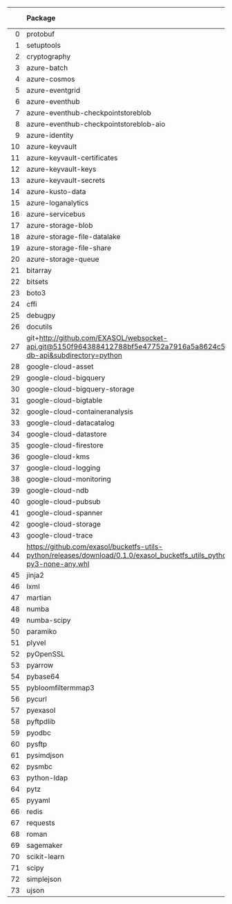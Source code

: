 <!-- markdown-link-check-disable -->

|    | Package                                                                                                                       | Version in 5.0.0     | Version in 6.0.0     | Status   |
|---:|:------------------------------------------------------------------------------------------------------------------------------|:---------------------|:---------------------|:---------|
|  0 | protobuf                                                                                                                      | 3.19.3               | 3.19.5               | UPDATED  |
|  1 | setuptools                                                                                                                    | 60.5.0               | 65.5.1               | UPDATED  |
|  2 | cryptography                                                                                                                  |                      | 38.0.4               | NEW      |
|  3 | azure-batch                                                                                                                   | 11.0.0               | 11.0.0               |          |
|  4 | azure-cosmos                                                                                                                  | 4.2.0                | 4.2.0                |          |
|  5 | azure-eventgrid                                                                                                               | 4.7.1                | 4.7.1                |          |
|  6 | azure-eventhub                                                                                                                | 5.7.0                | 5.7.0                |          |
|  7 | azure-eventhub-checkpointstoreblob                                                                                            | 1.1.4                | 1.1.4                |          |
|  8 | azure-eventhub-checkpointstoreblob-aio                                                                                        | 1.1.4                | 1.1.4                |          |
|  9 | azure-identity                                                                                                                | 1.6.1                | 1.6.1                |          |
| 10 | azure-keyvault                                                                                                                | 4.1.0                | 4.1.0                |          |
| 11 | azure-keyvault-certificates                                                                                                   | 4.3.0                | 4.3.0                |          |
| 12 | azure-keyvault-keys                                                                                                           | 4.4.0                | 4.4.0                |          |
| 13 | azure-keyvault-secrets                                                                                                        | 4.3.0                | 4.3.0                |          |
| 14 | azure-kusto-data                                                                                                              | 2.3.2                | 2.3.2                |          |
| 15 | azure-loganalytics                                                                                                            | 0.1.1                | 0.1.1                |          |
| 16 | azure-servicebus                                                                                                              | 7.5.0                | 7.5.0                |          |
| 17 | azure-storage-blob                                                                                                            | 12.9.0               | 12.9.0               |          |
| 18 | azure-storage-file-datalake                                                                                                   | 12.5.0               | 12.5.0               |          |
| 19 | azure-storage-file-share                                                                                                      | 12.6.0               | 12.6.0               |          |
| 20 | azure-storage-queue                                                                                                           | 12.1.6               | 12.1.6               |          |
| 21 | bitarray                                                                                                                      | 2.3.5                | 2.3.5                |          |
| 22 | bitsets                                                                                                                       | 0.8.3                | 0.8.3                |          |
| 23 | boto3                                                                                                                         | 1.20.37              | 1.20.37              |          |
| 24 | cffi                                                                                                                          | 1.15.0               | 1.15.0               |          |
| 25 | debugpy                                                                                                                       | 1.5.1                | 1.5.1                |          |
| 26 | docutils                                                                                                                      | 0.18.1               | 0.18.1               |          |
| 27 | git+http://github.com/EXASOL/websocket-api.git@5150f964388412788bf5e47752a7916a5a8624c5#egg=exasol-db-api&subdirectory=python | No version specified | No version specified |          |
| 28 | google-cloud-asset                                                                                                            | 3.7.1                | 3.7.1                |          |
| 29 | google-cloud-bigquery                                                                                                         | 2.32.0               | 2.32.0               |          |
| 30 | google-cloud-bigquery-storage                                                                                                 | 2.11.0               | 2.11.0               |          |
| 31 | google-cloud-bigtable                                                                                                         | 2.4.0                | 2.4.0                |          |
| 32 | google-cloud-containeranalysis                                                                                                | 2.6.3                | 2.6.3                |          |
| 33 | google-cloud-datacatalog                                                                                                      | 3.6.2                | 3.6.2                |          |
| 34 | google-cloud-datastore                                                                                                        | 1.15.3               | 1.15.3               |          |
| 35 | google-cloud-firestore                                                                                                        | 2.3.4                | 2.3.4                |          |
| 36 | google-cloud-kms                                                                                                              | 2.10.1               | 2.10.1               |          |
| 37 | google-cloud-logging                                                                                                          | 2.7.0                | 2.7.0                |          |
| 38 | google-cloud-monitoring                                                                                                       | 2.8.0                | 2.8.0                |          |
| 39 | google-cloud-ndb                                                                                                              | 1.11.1               | 1.11.1               |          |
| 40 | google-cloud-pubsub                                                                                                           | 2.9.0                | 2.9.0                |          |
| 41 | google-cloud-spanner                                                                                                          | 3.12.1               | 3.12.1               |          |
| 42 | google-cloud-storage                                                                                                          | 2.0.0                | 2.0.0                |          |
| 43 | google-cloud-trace                                                                                                            | 1.5.1                | 1.5.1                |          |
| 44 | https://github.com/exasol/bucketfs-utils-python/releases/download/0.1.0/exasol_bucketfs_utils_python-0.1.0-py3-none-any.whl   | No version specified | No version specified |          |
| 45 | jinja2                                                                                                                        | 3.0.3                | 3.0.3                |          |
| 46 | lxml                                                                                                                          | 4.9.1                | 4.9.1                |          |
| 47 | martian                                                                                                                       | 1.4                  | 1.4                  |          |
| 48 | numba                                                                                                                         | 0.55.0               | 0.55.0               |          |
| 49 | numba-scipy                                                                                                                   | 0.3.0                | 0.3.0                |          |
| 50 | paramiko                                                                                                                      | 2.9.2                | 2.9.2                |          |
| 51 | plyvel                                                                                                                        | 1.4.0                | 1.4.0                |          |
| 52 | pyOpenSSL                                                                                                                     | 21.0.0               | 21.0.0               |          |
| 53 | pyarrow                                                                                                                       | 6.0.1                | 6.0.1                |          |
| 54 | pybase64                                                                                                                      | 1.2.1                | 1.2.1                |          |
| 55 | pybloomfiltermmap3                                                                                                            | 0.5.5                | 0.5.5                |          |
| 56 | pycurl                                                                                                                        | 7.44.1               | 7.44.1               |          |
| 57 | pyexasol                                                                                                                      | 0.23.3               | 0.23.3               |          |
| 58 | pyftpdlib                                                                                                                     | 1.5.6                | 1.5.6                |          |
| 59 | pyodbc                                                                                                                        | 4.0.32               | 4.0.32               |          |
| 60 | pysftp                                                                                                                        | 0.2.9                | 0.2.9                |          |
| 61 | pysimdjson                                                                                                                    | 4.0.3                | 4.0.3                |          |
| 62 | pysmbc                                                                                                                        | 1.0.23               | 1.0.23               |          |
| 63 | python-ldap                                                                                                                   | 3.4.0                | 3.4.0                |          |
| 64 | pytz                                                                                                                          | 2021.3               | 2021.3               |          |
| 65 | pyyaml                                                                                                                        | 6.0                  | 6.0                  |          |
| 66 | redis                                                                                                                         | 4.1.0                | 4.1.0                |          |
| 67 | requests                                                                                                                      | 2.27.1               | 2.27.1               |          |
| 68 | roman                                                                                                                         | 3.3                  | 3.3                  |          |
| 69 | sagemaker                                                                                                                     | 2.72.3               | 2.72.3               |          |
| 70 | scikit-learn                                                                                                                  | 1.0.2                | 1.0.2                |          |
| 71 | scipy                                                                                                                         | 1.6.2                | 1.6.2                |          |
| 72 | simplejson                                                                                                                    | 3.17.6               | 3.17.6               |          |
| 73 | ujson                                                                                                                         | 5.4.0                | 5.4.0                |          |